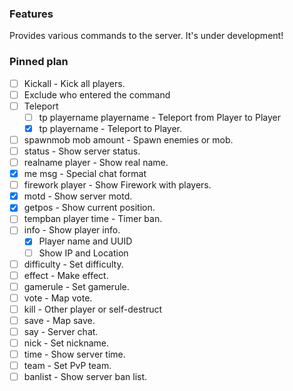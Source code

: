 
### Features

Provides various commands to the server.
It's under development!

### Pinned plan

- [ ] Kickall - Kick all players.
- [ ] Exclude who entered the command
- [ ] Teleport
  - [ ] tp playername playername - Teleport from Player to Player
  - [x] tp playername - Teleport to Player.
- [ ] spawnmob mob amount - Spawn enemies or mob.
- [ ] status - Show server status.
- [ ] realname player - Show real name.
- [x] me msg - Special chat format
- [ ] firework player - Show Firework with players.
- [x] motd - Show server motd.
- [x] getpos - Show current position.
- [ ] tempban player time - Timer ban.
- [ ] info - Show player info.
  - [x] Player name and UUID
  - [ ] Show IP and Location
- [ ] difficulty - Set difficulty.
- [ ] effect - Make effect.
- [ ] gamerule - Set gamerule.
- [ ] vote - Map vote.
- [ ] kill - Other player or self-destruct
- [ ] save - Map save.
- [ ] say - Server chat.
- [ ] nick - Set nickname.
- [ ] time - Show server time.
- [ ] team - Set PvP team.
- [ ] banlist - Show server ban list.
